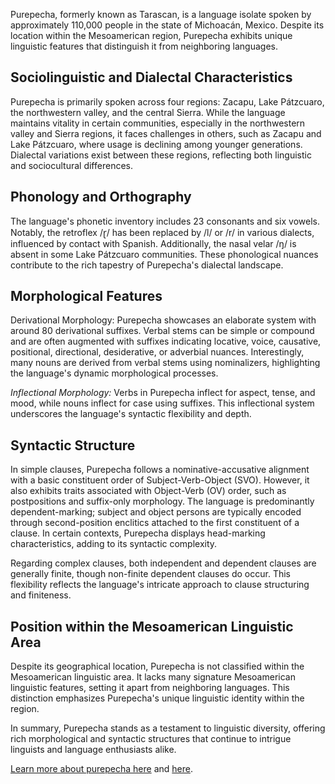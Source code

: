 Purepecha, formerly known as Tarascan, is a language isolate spoken by approximately 110,000 people in the state of Michoacán, Mexico. Despite its location within the Mesoamerican region, Purepecha exhibits unique linguistic features that distinguish it from neighboring languages.​

## Sociolinguistic and Dialectal Characteristics

Purepecha is primarily spoken across four regions: Zacapu, Lake Pátzcuaro, the northwestern valley, and the central Sierra. While the language maintains vitality in certain communities, especially in the northwestern valley and Sierra regions, it faces challenges in others, such as Zacapu and Lake Pátzcuaro, where usage is declining among younger generations. Dialectal variations exist between these regions, reflecting both linguistic and sociocultural differences.​


## Phonology and Orthography

The language's phonetic inventory includes 23 consonants and six vowels. Notably, the retroflex /ɽ/ has been replaced by /l/ or /r/ in various dialects, influenced by contact with Spanish. Additionally, the nasal velar /ŋ/ is absent in some Lake Pátzcuaro communities. These phonological nuances contribute to the rich tapestry of Purepecha's dialectal landscape.​


## Morphological Features

Derivational Morphology: Purepecha showcases an elaborate system with around 80 derivational suffixes. Verbal stems can be simple or compound and are often augmented with suffixes indicating locative, voice, causative, positional, directional, desiderative, or adverbial nuances. Interestingly, many nouns are derived from verbal stems using nominalizers, highlighting the language's dynamic morphological processes.​


_Inflectional Morphology:_ Verbs in Purepecha inflect for aspect, tense, and mood, while nouns inflect for case using suffixes. This inflectional system underscores the language's syntactic flexibility and depth.​


## Syntactic Structure

In simple clauses, Purepecha follows a nominative-accusative alignment with a basic constituent order of Subject-Verb-Object (SVO). However, it also exhibits traits associated with Object-Verb (OV) order, such as postpositions and suffix-only morphology. The language is predominantly dependent-marking; subject and object persons are typically encoded through second-position enclitics attached to the first constituent of a clause. In certain contexts, Purepecha displays head-marking characteristics, adding to its syntactic complexity.​


Regarding complex clauses, both independent and dependent clauses are generally finite, though non-finite dependent clauses do occur. This flexibility reflects the language's intricate approach to clause structuring and finiteness.​


## Position within the Mesoamerican Linguistic Area

Despite its geographical location, Purepecha is not classified within the Mesoamerican linguistic area. It lacks many signature Mesoamerican linguistic features, setting it apart from neighboring languages. This distinction emphasizes Purepecha's unique linguistic identity within the region.​


In summary, Purepecha stands as a testament to linguistic diversity, offering rich morphological and syntactic structures that continue to intrigue linguists and language enthusiasts alike.​

[Learn more about purepecha here](https://shs.hal.science/halshs-03880946/document) and [here](https://purhepecherka.tripod.com/id9.html).